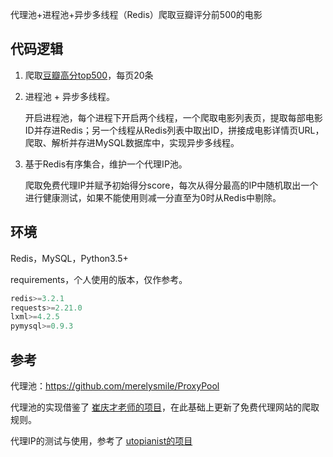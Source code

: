 代理池+进程池+异步多线程（Redis）爬取豆瓣评分前500的电影



## 代码逻辑

1. 爬取[豆瓣高分top500](https://movie.douban.com/j/search_subjects?type=movie&tag=%E8%B1%86%E7%93%A3%E9%AB%98%E5%88%86&sort=rank&page_limit=20&page_start=0)，每页20条

   

2. 进程池 + 异步多线程。

   开启进程池，每个进程下开启两个线程，一个爬取电影列表页，提取每部电影ID并存进Redis；另一个线程从Redis列表中取出ID，拼接成电影详情页URL，爬取、解析并存进MySQL数据库中，实现异步多线程。

   

3. 基于Redis有序集合，维护一个代理IP池。

   爬取免费代理IP并赋予初始得分score，每次从得分最高的IP中随机取出一个进行健康测试，如果不能使用则减一分直至为0时从Redis中剔除。



## 环境

Redis，MySQL，Python3.5+

requirements，个人使用的版本，仅作参考。

```python
redis>=3.2.1
requests>=2.21.0
lxml>=4.2.5
pymysql>=0.9.3
```



## 参考

代理池：<https://github.com/merelysmile/ProxyPool>

代理池的实现借鉴了 [崔庆才老师的项目](https://github.com/Python3WebSpider/ProxyPool)，在此基础上更新了免费代理网站的爬取规则。

代理IP的测试与使用，参考了 [utopianist的项目](https://github.com/utopianist/SougouWeixin)
